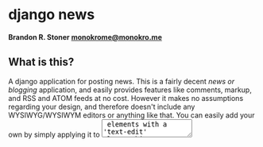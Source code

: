 # django news
#### Brandon R. Stoner <monokrome@monokro.me>

## What is this?

A django application for posting news. This is a fairly decent *news or blogging* application, and easily provides features like comments, markup, and RSS and ATOM feeds at no cost. However it makes no assumptions regarding your design, and therefore doesn't include any WYSIWYG/WYSIWYM editors or anything like that. You can easily add your own by simply applying it to <textarea> elements with a 'text-edit' class. This application also ties into the django user authentication system to allow multiple users to post, edit, and delete news articles on the web site.

